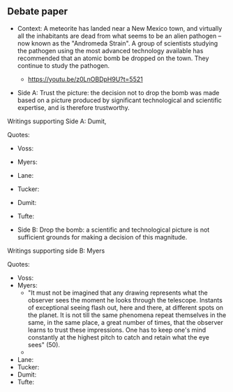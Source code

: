 ## Debate paper

- Context: A meteorite has landed near a New Mexico town, and virtually all the inhabitants are dead from what seems to be an alien pathogen – now known as the "Andromeda Strain". A group of scientists studying the pathogen using the most advanced technology available has recommended that an atomic bomb be dropped on the town. They continue to study the pathogen.
    - https://youtu.be/z0LnOBDpH9U?t=5521 

- Side A: Trust the picture: the decision not to drop the bomb was made based on a picture produced by significant technological and scientific expertise, and is therefore trustworthy.

Writings supporting Side A: Dumit, 

Quotes:

- Voss:
- Myers:
- Lane:
- Tucker:
- Dumit:
- Tufte:

- Side B: Drop the bomb: a scientific and technological picture is not sufficient grounds for making a decision of this magnitude.

Writings supporting side B: Myers

Quotes:

- Voss:
- Myers:
    - "It must not be imagined that any drawing represents what the observer sees the moment he looks through the telescope. Instants of exceptional seeing flash out, here and there, at different spots on the planet. It is not till the same phenomena repeat themselves in the same, in the same place, a great number of times, that the observer learns to trust these impressions. One has to keep one's mind constantly at the highest pitch to catch and retain what the eye sees" (50).
    - 
- Lane:
- Tucker:
- Dumit:
- Tufte: